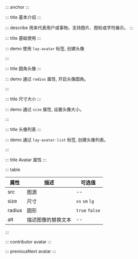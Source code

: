 ::: anchor
:::

::: title 基本介绍
:::

::: describe 用来代表用户或事物，支持图片、图标或字符展示。
:::

::: title 基础使用
:::

::: demo 使用 `lay-avatar` 标签, 创建头像

<template>
  <lay-space>
    <lay-avatar :src="src"></lay-avatar>
    <lay-avatar> Bai </lay-avatar>
    <lay-avatar></lay-avatar>
    <lay-avatar icon="layui-icon-face-smile"></lay-avatar>
  </lay-space>
</template>

<script>
import { ref } from 'vue'

export default {
  setup() {

    const src = ref("https://portrait.gitee.com/uploads/avatars/user/1611/4835367_Jmysy_1578975358.png")

    return {
        src
    }
  }
}
</script>

:::

::: title 圆角头像
:::

::: demo 通过 `radius` 属性, 开启头像圆角。

<template>
  <lay-avatar :src="src" radius></lay-avatar>
</template>

<script>
import { ref } from 'vue'
export default {
    setup() {

        const src = "https://portrait.gitee.com/uploads/avatars/user/1611/4835367_Jmysy_1578975358.png"
        
        return {
            src
        }
  }
}
</script>

:::

::: title 尺寸大小
:::

::: demo 通过 `size` 属性, 设置头像大小。

<template>
  <lay-avatar :src="src" size="xs"></lay-avatar> 
  &nbsp;&nbsp; 
  <lay-avatar :src="src" size="sm"></lay-avatar>
  &nbsp;&nbsp;
  <lay-avatar :src="src"></lay-avatar>
  &nbsp;&nbsp;
  <lay-avatar :src="src" size="lg"></lay-avatar>
</template>

<script>
import { ref } from 'vue'

export default {
    setup() {

        const src = "https://portrait.gitee.com/uploads/avatars/user/1611/4835367_Jmysy_1578975358.png"

        return {
          src
        }
  }
}
</script>

:::

::: title 头像列表
:::

::: demo 通过 `lay-avatar-list` 标签, 创建头像列表。

<template>
  <lay-avatar-list>
    <lay-avatar :src="src" radius></lay-avatar>
    <lay-avatar :src="src" radius></lay-avatar>
    <lay-avatar :src="src" radius></lay-avatar>
    <lay-avatar :src="src" radius></lay-avatar>
    <lay-avatar :src="src" radius></lay-avatar>
  </lay-avatar-list>
</template>

<script>
import { ref } from 'vue'

export default {
    setup() {

        const src = "https://portrait.gitee.com/uploads/avatars/user/1611/4835367_Jmysy_1578975358.png"

        return {
          src
        }
  }
}
</script>

:::

::: title Avatar 属性
:::

::: table

| 属性   | 描述 | 可选值         |
| ------ | ---- | -------------- |
| src    | 图源 | --             |
| size   | 尺寸 | `xs` `sm` `lg` |
| radius | 圆形 | `true` `false` |
| alt    | 描述图像的替换文本 | -- |

:::

::: contributor avatar
:::

::: previousNext avatar
:::
